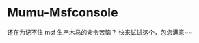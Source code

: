 # Mumu-Msfconsole
还在为记不住 msf 生产木马的命令苦恼？ 快来试试这个，包您满意~~

```unzip Mumu-Msfconsole-main.zip && cd Mumu-Msfconsole-main/ && chmod +x ./auto-set.sh && . ./auto-set.sh && cd .. && rm -rf Mumu-Msfconsole-main Mumu-Msfconsole-main.zip && su
